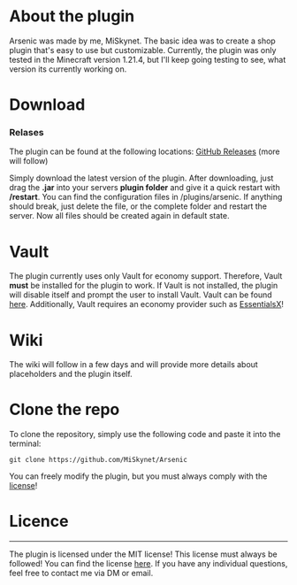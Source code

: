 # About the plugin

Arsenic was made by me, MiSkynet. The basic idea was to create a
shop plugin that's easy to use but customizable. Currently,
the plugin was only tested in the Minecraft version 1.21.4, but
I'll keep going testing to see, what version its currently working on.


# Download

### Relases

The plugin can be found at the following locations: [GitHub Releases](https://github.com/MiSkynet/Arsenic/releases/) (more will follow)

Simply download the latest version of the plugin. After downloading, just drag the **.jar** into your servers **plugin folder** and give it a quick restart with **/restart**.
You can find the configuration files in /plugins/arsenic. If anything should break, just delete the file, or the complete folder and restart the server. Now all files should be created again in default state.


# Vault

The plugin currently uses only Vault for economy support. Therefore, Vault **must** be installed for the plugin to work. If Vault is not installed, the plugin will disable itself and prompt the user to install Vault.
Vault can be found [here](https://www.spigotmc.org/resources/vault.34315/). Additionally, Vault requires an economy provider such as [EssentialsX](https://essentialsx.net/)!


# Wiki

The wiki will follow in a few days and will provide more details about placeholders and the plugin itself.


# Clone the repo

To clone the repository, simply use the following code and paste it into the terminal:

```
git clone https://github.com/MiSkynet/Arsenic
```

You can freely modify the plugin, but you must always comply with the [license](LICENSE)!

# Licence

- - -

The plugin is licensed under the MIT license! This license must always be followed! You can find the license [here](LICENSE). If you have any individual questions, feel free to contact me via DM or email.
